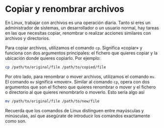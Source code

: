 # Copiar y renombrar archivos 

En Linux, trabajar con archivos es una operación diaria. Tanto si eres un administrador de sistemas, un desarrollador o un usuario normal, hay tareas en las que necesitas copiar, renombrar o realizar acciones similares con archivos y directorios.

Para copiar archivos, utilizamos el comando `cp`. Significa «copiar» y funciona con dos argumentos principales: el fichero que quieres copiar y la ubicación donde quieres copiarlo. Por ejemplo:

```bash
cp /path/to/original/file /path/to/copied/file
```

Por otro lado, para renombrar o mover archivos, utilizamos el comando `mv`. El comando `mv` significa «mover». Similar al comando `cp`, opera con dos argumentos que son el fichero que quieres renombrar o mover y el fichero o directorio al que quieres renombrarlo o moverlo. Esto sería algo así

```bash
mv /path/to/original/file /path/to/new/file
```

Recuerda que los comandos de Linux distinguen entre mayúsculas y minúsculas, así que asegúrate de introducir los comandos exactamente como son.